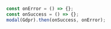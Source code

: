 ```js static
const onError = () => {};
const onSuccess = () => {};
modal(Gdpr).then(onSuccess, onError);
```
